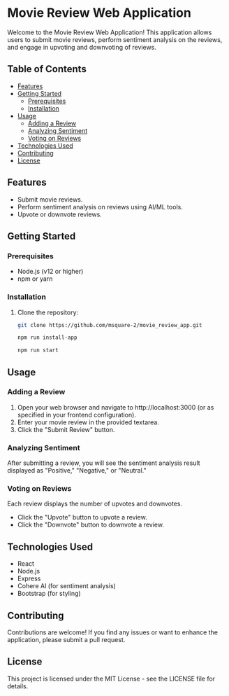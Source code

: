 # Movie Review Web Application

Welcome to the Movie Review Web Application! This application allows users to submit movie reviews, perform sentiment analysis on the reviews, and engage in upvoting and downvoting of reviews.

## Table of Contents

- [Features](#features)
- [Getting Started](#getting-started)
  - [Prerequisites](#prerequisites)
  - [Installation](#installation)
- [Usage](#usage)
  - [Adding a Review](#adding-a-review)
  - [Analyzing Sentiment](#analyzing-sentiment)
  - [Voting on Reviews](#voting-on-reviews)
- [Technologies Used](#technologies-used)
- [Contributing](#contributing)
- [License](#license)

## Features

- Submit movie reviews.
- Perform sentiment analysis on reviews using AI/ML tools.
- Upvote or downvote reviews.

## Getting Started

### Prerequisites

- Node.js (v12 or higher)
- npm or yarn

### Installation

1. Clone the repository:

   ```bash
   git clone https://github.com/msquare-2/movie_review_app.git
   ```
   ```bash
   npm run install-app
   ```
   ```bash
   npm run start
   ```

## Usage

### Adding a Review

1. Open your web browser and navigate to http://localhost:3000 (or as specified in your frontend configuration).
2. Enter your movie review in the provided textarea.
3. Click the "Submit Review" button.

### Analyzing Sentiment

After submitting a review, you will see the sentiment analysis result displayed as "Positive," "Negative," or "Neutral."

### Voting on Reviews

Each review displays the number of upvotes and downvotes.

- Click the "Upvote" button to upvote a review.
- Click the "Downvote" button to downvote a review.

## Technologies Used

- React
- Node.js
- Express
- Cohere AI (for sentiment analysis)
- Bootstrap (for styling)

## Contributing

Contributions are welcome! If you find any issues or want to enhance the application, please submit a pull request.

## License

This project is licensed under the MIT License - see the LICENSE file for details.
